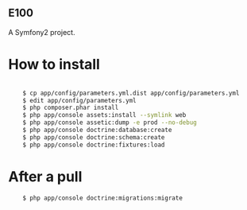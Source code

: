 E100
----

A Symfony2 project.

How to install
==============


```bash
    
    $ cp app/config/parameters.yml.dist app/config/parameters.yml
    $ edit app/config/parameters.yml
    $ php composer.phar install
    $ php app/console assets:install --symlink web
    $ php app/console assetic:dump -e prod --no-debug
    $ php app/console doctrine:database:create
    $ php app/console doctrine:schema:create
    $ php app/console doctrine:fixtures:load
```

After a pull
=============

```bash
    $ php app/console doctrine:migrations:migrate
```
